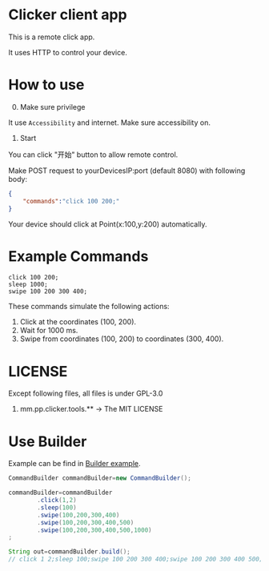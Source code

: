 # Clicker client app

This is a remote click app.

It uses HTTP to control your device.

# How to use

0. Make sure privilege

It use `Accessibility` and internet. Make sure accessibility on.

1. Start

You can click "开始" button to allow remote control.

Make POST request to yourDevicesIP:port (default 8080) with following body:
``` json
{
    "commands":"click 100 200;"
}
```
Your device should click at Point(x:100,y:200) automatically.

# Example Commands

``` 
click 100 200;
sleep 1000;
swipe 100 200 300 400;
```
These commands simulate the following actions:

1. Click at the coordinates (100, 200).
2. Wait for 1000 ms.
3. Swipe from coordinates (100, 200) to coordinates (300, 400).

# LICENSE

Except following files, all files is under GPL-3.0

1. mm.pp.clicker.tools.**  -> The MIT LICENSE

# Use Builder

Example can be find in [Builder example](https://github.com/aaadddfgh/Android-Remote-Clicker/blob/main/app/src/test/java/mm/pp/clicker/CommandBuilderTest.java).
``` java
CommandBuilder commandBuilder=new CommandBuilder();

commandBuilder=commandBuilder
        .click(1,2)
        .sleep(100)
        .swipe(100,200,300,400)
        .swipe(100,200,300,400,500)
        .swipe(100,200,300,400,500,1000)
;

String out=commandBuilder.build();
// click 1 2;sleep 100;swipe 100 200 300 400;swipe 100 200 300 400 500;swipe 100 200 300 400 500 1000;
```

